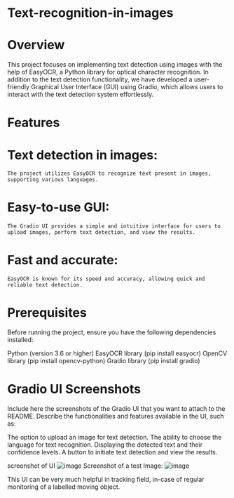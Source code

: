 # Text-recognition-in-images
# Overview
This project focuses on implementing text detection using images with the help of EasyOCR, a Python library for optical character recognition. In addition to the text detection functionality, we have developed a user-friendly Graphical User Interface (GUI) using Gradio, which allows users to interact with the text detection system effortlessly.

# Features
# Text detection in images:
    The project utilizes EasyOCR to recognize text present in images, supporting various languages.
# Easy-to-use GUI: 
    The Gradio UI provides a simple and intuitive interface for users to upload images, perform text detection, and view the results.
# Fast and accurate:
    EasyOCR is known for its speed and accuracy, allowing quick and reliable text detection.
# Prerequisites
Before running the project, ensure you have the following dependencies installed:

Python (version 3.6 or higher)
EasyOCR library (pip install easyocr)
OpenCV library (pip install opencv-python)
Gradio library (pip install gradio)

# Gradio UI Screenshots
Include here the screenshots of the Gradio UI that you want to attach to the README. Describe the functionalities and features available in the UI, such as:

The option to upload an image for text detection.
The ability to choose the language for text recognition.
Displaying the detected text and their confidence levels.
A button to initiate text detection and view the results.

screenshot of UI
![image](https://github.com/nitheesh1904/Text-recognition-in-images/assets/113526963/13839c51-f055-44fc-b7ab-243304dcf163)
Screenshot of a test Image:
![image](https://github.com/nitheesh1904/Text-recognition-in-images/assets/113526963/1fa24145-b163-4120-8c64-0f806c623d7d)

This UI can be very much helpful in tracking field, in-case of regular monitoring of a labelled moving object.
        
